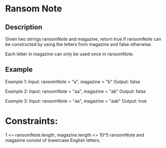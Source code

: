 # Ransom Note
## Description

Given two strings ransomNote and magazine, return true if ransomNote can be constructed by using the letters from magazine and false otherwise.

Each letter in magazine can only be used once in ransomNote.

## Example
Example 1:
Input: ransomNote = "a", magazine = "b"
Output: false

Example 2:
Input: ransomNote = "aa", magazine = "ab"
Output: false

Example 3:
Input: ransomNote = "aa", magazine = "aab"
Output: true

# Constraints:
1 <= ransomNote.length, magazine.length <= 10^5
ransomNote and magazine consist of lowercase English letters.